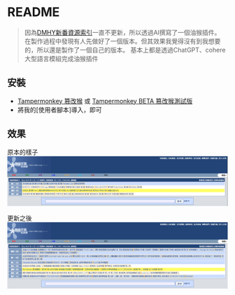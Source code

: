 # README

> 因為[DMHY新番資源索引](https://share.dmhy.org/)一直不更新，所以透過AI撰寫了一個油猴插件。
> 在製作過程中發現有人先做好了一個版本。但其效果我覺得沒有到我想要的，所以還是製作了一個自己的版本。
> 基本上都是透過ChatGPT、cohere大型語言模組完成油猴插件

## 安裝
- [Tampermonkey 篡改猴](https://chrome.google.com/webstore/detail/tampermonkey/dhdgffkkebhmkfjojejmpbldmpobfkfo) 或 [Tampermonkey BETA 篡改猴測試版](https://chrome.google.com/webstore/detail/tampermonkey-beta/gcalenpjmijncebpfijmoaglllgpjagf)
- 將我的[使用者腳本]導入，即可

## 效果
原本的樣子
![](https://github.com/rinsaika/dmhy-/blob/main/%E5%8E%9F%E6%9C%AC.png)

更新之後
![](https://github.com/rinsaika/dmhy-/blob/main/%E6%9B%B4%E6%96%B0%E5%BE%8C.png)
